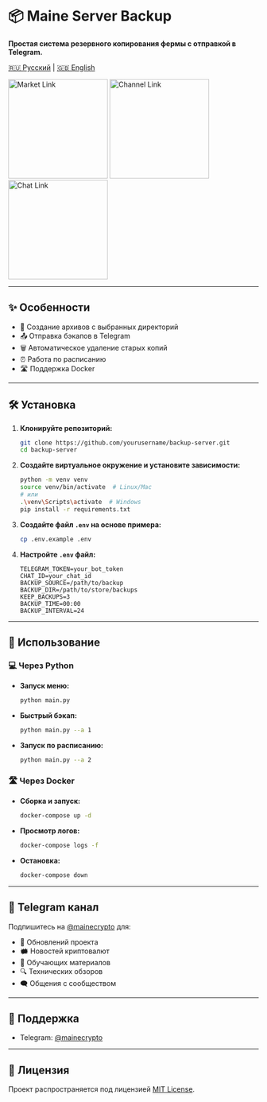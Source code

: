# 📦 Maine Server Backup  
**Простая система резервного копирования фермы с отправкой в Telegram.**

[🇷🇺 Русский](README.md) | [🇬🇧 English](README_en.md)

[<img src="https://res.cloudinary.com/dkgz59pmw/image/upload/v1736756459/knpk224-28px-market_ksivis.svg" alt="Market Link" width="200">](https://t.me/MaineMarketBot?start=8HVF7S9K)
[<img src="https://res.cloudinary.com/dkgz59pmw/image/upload/v1736756459/knpk224-28px-channel_psjoqn.svg" alt="Channel Link" width="200">](https://t.me/+vpXdTJ_S3mo0ZjIy)
[<img src="https://res.cloudinary.com/dkgz59pmw/image/upload/v1736756459/knpk224-28px-chat_ixoikd.svg" alt="Chat Link" width="200">](https://t.me/+wWQuct9bljQ0ZDA6)

---

## ✨ Особенности  
- 📂 Создание архивов с выбранных директорий  
- 📤 Отправка бэкапов в Telegram  
- 🗑️ Автоматическое удаление старых копий  
- ⏰ Работа по расписанию  
- 🛣️ Поддержка Docker  

---

## 🛠️ Установка  

1. **Клонируйте репозиторий:**  
   ```bash
   git clone https://github.com/yourusername/backup-server.git
   cd backup-server
   ```

2. **Создайте виртуальное окружение и установите зависимости:**  
   ```bash
   python -m venv venv
   source venv/bin/activate  # Linux/Mac
   # или
   .\venv\Scripts\activate  # Windows
   pip install -r requirements.txt
   ```

3. **Создайте файл `.env` на основе примера:**  
   ```bash
   cp .env.example .env
   ```

4. **Настройте `.env` файл:**  
   ```env
   TELEGRAM_TOKEN=your_bot_token
   CHAT_ID=your_chat_id
   BACKUP_SOURCE=/path/to/backup
   BACKUP_DIR=/path/to/store/backups
   KEEP_BACKUPS=3
   BACKUP_TIME=00:00
   BACKUP_INTERVAL=24
   ```

---

## 🚀 Использование  

### 💻 Через Python  
- **Запуск меню:**  
   ```bash
   python main.py
   ```

- **Быстрый бэкап:**  
   ```bash
   python main.py --a 1
   ```

- **Запуск по расписанию:**  
   ```bash
   python main.py --a 2
   ```

### 🛣️ Через Docker  
- **Сборка и запуск:**  
   ```bash
   docker-compose up -d
   ```

- **Просмотр логов:**  
   ```bash
   docker-compose logs -f
   ```

- **Остановка:**  
   ```bash
   docker-compose down
   ```

---

## 📢 Telegram канал  

Подпишитесь на [@mainecrypto](https://t.me/mainecrypto) для:  
- 🔄 Обновлений проекта  
- 🗰 Новостей криптовалют  
- 📓 Обучающих материалов  
- 🔍 Технических обзоров  
- 🗨️ Общения с сообществом  

---

## 📮 Поддержка  

- Telegram: [@mainecrypto](https://t.me/mainecrypto)  

---

## 📜 Лицензия  

Проект распространяется под лицензией [MIT License](https://opensource.org/licenses/MIT).  
